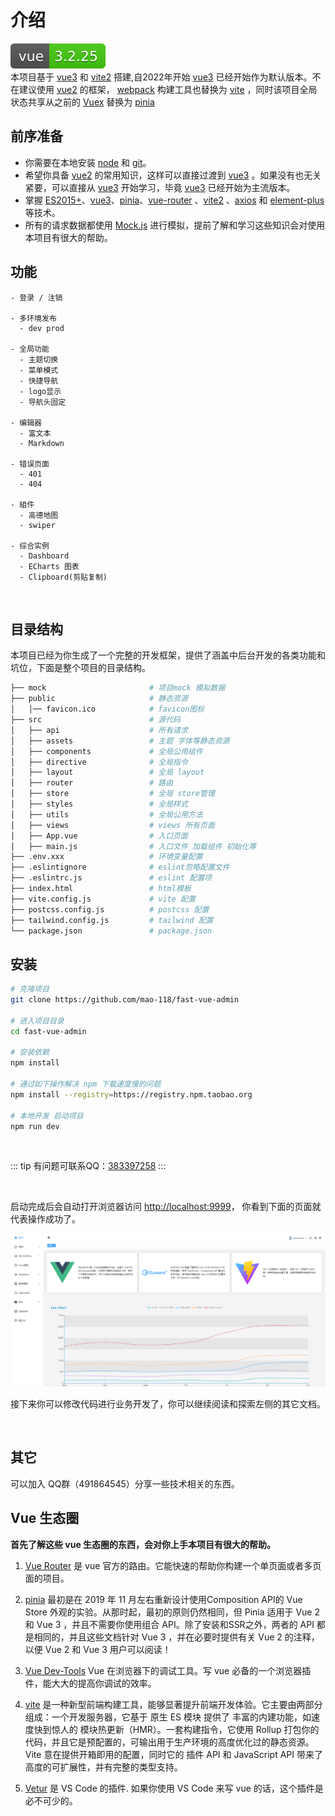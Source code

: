 # 介绍
[![vue](/images/vue-version.svg)](https://github.com/vuejs/vue)
<br />
本项目基于 [vue3](https://staging-cn.vuejs.org/guide/introduction.html) 和 [vite2](https://vitejs.cn/) 搭建,自2022年开始 [vue3](https://staging-cn.vuejs.org/guide/introduction.html) 已经开始作为默认版本。不在建议使用 [vue2](https://cn.vuejs.org/) 的框架， [webpack](https://www.webpackjs.com/) 构建工具也替换为 [vite](https://vitejs.cn/) ，同时该项目全局状态共享从之前的 [Vuex](https://vuex.vuejs.org/) 替换为 [pinia](https://pinia.vuejs.org/introduction.html)
## 前序准备
- 你需要在本地安装 [node](http://nodejs.org/) 和 [git](https://git-scm.com/)。
- 希望你具备 [vue2](https://cn.vuejs.org/) 的常用知识，这样可以直接过渡到 [vue3](https://staging-cn.vuejs.org/guide/introduction.html) 。如果没有也无关紧要，可以直接从 [vue3](https://staging-cn.vuejs.org/guide/introduction.html) 开始学习，毕竟 [vue3](https://staging-cn.vuejs.org/guide/introduction.html) 已经开始为主流版本。
- 掌握 [ES2015+](https://es6.ruanyifeng.com/)、[vue3](https://staging-cn.vuejs.org/guide/introduction.html)、[pinia](https://pinia.vuejs.org/introduction.html)、[vue-router](https://router.vuejs.org/) 、[vite2](https://vitejs.cn/) 、[axios](http://www.axios-js.com/zh-cn/docs/) 和 [element-plus](https://element-plus.gitee.io/zh-CN/guide/design.html) 等技术。
- 所有的请求数据都使用 [Mock.js](http://mockjs.com/) 进行模拟，提前了解和学习这些知识会对使用本项目有很大的帮助。

## 功能

```
- 登录 / 注销

- 多环境发布
  - dev prod

- 全局功能
  - 主题切换
  - 菜单模式
  - 快捷导航
  - logo显示
  - 导航头固定

- 编辑器
  - 富文本
  - Markdown

- 错误页面
  - 401
  - 404

- 組件
  - 高德地图
  - swiper

- 综合实例
  - Dashboard
  - ECharts 图表
  - Clipboard(剪贴复制)
```

<br/>



## 目录结构

本项目已经为你生成了一个完整的开发框架，提供了涵盖中后台开发的各类功能和坑位，下面是整个项目的目录结构。

```bash
├── mock                       # 项目mock 模拟数据
├── public                     # 静态资源
│   │── favicon.ico            # favicon图标
├── src                        # 源代码
│   ├── api                    # 所有请求
│   ├── assets                 # 主题 字体等静态资源
│   ├── components             # 全局公用组件
│   ├── directive              # 全局指令
│   ├── layout                 # 全局 layout
│   ├── router                 # 路由
│   ├── store                  # 全局 store管理
│   ├── styles                 # 全局样式
│   ├── utils                  # 全局公用方法
│   ├── views                  # views 所有页面
│   ├── App.vue                # 入口页面
│   ├── main.js                # 入口文件 加载组件 初始化等
├── .env.xxx                   # 环境变量配置
├── .eslintignore              # eslint忽略配置文件
├── .eslintrc.js               # eslint 配置项
├── index.html                 # html模板
├── vite.config.js             # vite 配置
├── postcss.config.js          # postcss 配置
├── tailwind.config.js         # tailwind 配置 
└── package.json               # package.json
```

## 安装

```bash
# 克隆项目
git clone https://github.com/mao-118/fast-vue-admin

# 进入项目目录
cd fast-vue-admin

# 安装依赖
npm install

# 通过如下操作解决 npm 下载速度慢的问题
npm install --registry=https://registry.npm.taobao.org

# 本地开发 启动项目
npm run dev
```

<br/>

::: tip
有问题可联系QQ：[383397258]()
:::

<br/>

启动完成后会自动打开浏览器访问 [http://localhost:9999](http://localhost:9999)， 你看到下面的页面就代表操作成功了。

![图片](/images/dashboard.png)

接下来你可以修改代码进行业务开发了，你可以继续阅读和探索左侧的其它文档。

<br/>



## 其它

可以加入 QQ群（491864545）分享一些技术相关的东西。

## Vue 生态圈

**首先了解这些 vue 生态圈的东西，会对你上手本项目有很大的帮助。**

1. [Vue Router](https://router.vuejs.org/) 是 vue 官方的路由。它能快速的帮助你构建一个单页面或者多页面的项目。

2. [pinia](https://pinia.vuejs.org/introduction.html) 最初是在 2019 年 11 月左右重新设计使用Composition API的 Vue Store 外观的实验。从那时起，最初的原则仍然相同，但 Pinia 适用于 Vue 2 和 Vue 3 ，并且不需要你使用组合 API。除了安装和SSR之外，两者的 API 都是相同的，并且这些文档针对 Vue 3 ，并在必要时提供有关 Vue 2 的注释，以便 Vue 2 和 Vue 3 用户可以阅读！

3. [Vue Dev-Tools](https://github.com/vuejs/vue-devtools) Vue 在浏览器下的调试工具。写 vue 必备的一个浏览器插件，能大大的提高你调试的效率。

4. [vite](https://vitejs.cn/) 是一种新型前端构建工具，能够显著提升前端开发体验。它主要由两部分组成：一个开发服务器，它基于 原生 ES 模块 提供了 丰富的内建功能，如速度快到惊人的 模块热更新（HMR）。一套构建指令，它使用 Rollup 打包你的代码，并且它是预配置的，可输出用于生产环境的高度优化过的静态资源。Vite 意在提供开箱即用的配置，同时它的 插件 API 和 JavaScript API 带来了高度的可扩展性，并有完整的类型支持。

5. [Vetur](https://github.com/vuejs/vetur) 是 VS Code 的插件. 如果你使用 VS Code 来写 vue 的话，这个插件是必不可少的。

